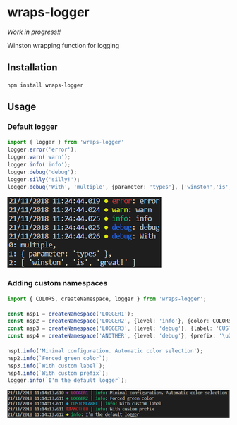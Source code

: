 # wraps-logger
_Work in progress!!_

Winston wrapping function for logging

## Installation
`npm install wraps-logger`

## Usage
### Default logger
```typescript
import { logger } from 'wraps-logger'
logger.error('error');
logger.warn('warn');
logger.info('info');
logger.debug('debug');
logger.silly('silly!');
logger.debug('With', 'multiple', {parameter: 'types'}, ['winston','is','great!'])
```
![Default logger example](./screenshots/default-logger.png)

### Adding custom namespaces
```typescript
import { COLORS, createNamespace, logger } from 'wraps-logger';

const nsp1 = createNamespace('LOGGER1');
const nsp2 = createNamespace('LOGGER2', {level: 'info'}, {color: COLORS.GREEN});
const nsp3 = createNamespace('LOGGER3', {level: 'debug'}, {label: 'CUSTOMLABEL'});
const nsp4 = createNamespace('ANOTHER', {level: 'debug'}, {prefix: '\u2709'});

nsp1.info('Minimal configuration. Automatic color selection');
nsp2.info(`Forced green color`);
nsp3.info(`With custom label`);
nsp4.info(`With custom prefix`);
logger.info(`I'm the default logger`);
```
![Custom logger example](./screenshots/custom-loggers.png)

